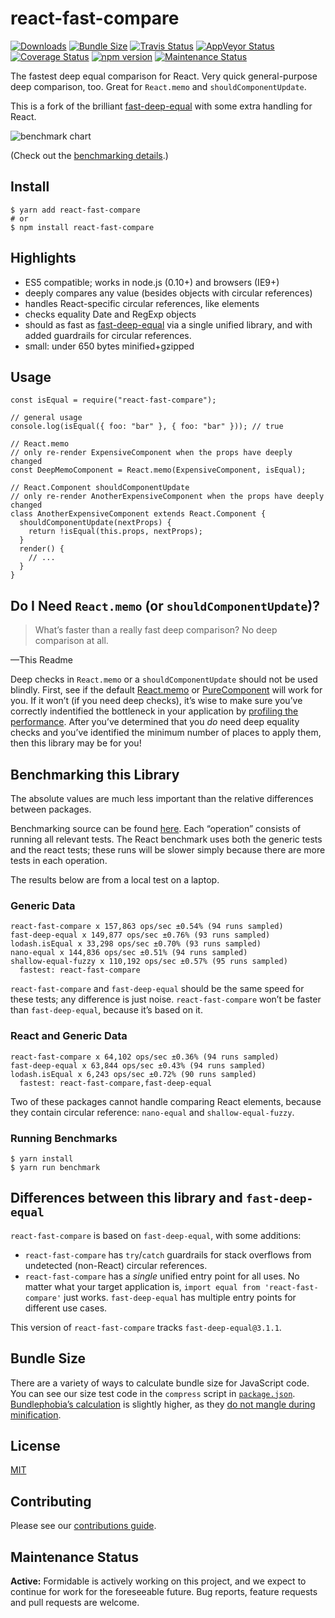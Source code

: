react-fast-compare
==================

[![Downloads](https://img.shields.io/npm/dm/react-fast-compare.svg)](http://badge.fury.io/js/react-fast-compare) [![Bundle Size](https://img.shields.io/badge/minzipped%20size-639%20B-flatgreen.svg)](#bundle-size) [![Travis Status](https://api.travis-ci.com/FormidableLabs/react-fast-compare.svg)](https://travis-ci.com/FormidableLabs/react-fast-compare) [![AppVeyor Status](https://ci.appveyor.com/api/projects/status/github/formidablelabs/react-fast-compare?branch=master&svg=true)](https://ci.appveyor.com/project/FormidableLabs/react-fast-compare) [![Coverage Status](https://codecov.io/gh/FormidableLabs/react-fast-compare/branch/master/graph/badge.svg)](https://codecov.io/gh/FormidableLabs/react-fast-compare) [![npm version](https://badge.fury.io/js/react-fast-compare.svg)](http://badge.fury.io/js/react-fast-compare) [![Maintenance Status](https://img.shields.io/badge/maintenance-active-flatgreen.svg)](#maintenance-status)

The fastest deep equal comparison for React. Very quick general-purpose deep comparison, too. Great for `React.memo` and `shouldComponentUpdate`.

This is a fork of the brilliant [fast-deep-equal](https://github.com/epoberezkin/fast-deep-equal) with some extra handling for React.

![benchmark chart](https://raw.githubusercontent.com/FormidableLabs/react-fast-compare/master/assets/benchmarking.png "benchmarking chart")

(Check out the [benchmarking details](#benchmarking-this-library).)

Install
-------

    $ yarn add react-fast-compare
    # or
    $ npm install react-fast-compare

Highlights
----------

-   ES5 compatible; works in node.js (0.10+) and browsers (IE9+)
-   deeply compares any value (besides objects with circular references)
-   handles React-specific circular references, like elements
-   checks equality Date and RegExp objects
-   should as fast as [fast-deep-equal](https://github.com/epoberezkin/fast-deep-equal) via a single unified library, and with added guardrails for circular references.
-   small: under 650 bytes minified+gzipped

Usage
-----

    const isEqual = require("react-fast-compare");

    // general usage
    console.log(isEqual({ foo: "bar" }, { foo: "bar" })); // true

    // React.memo
    // only re-render ExpensiveComponent when the props have deeply changed
    const DeepMemoComponent = React.memo(ExpensiveComponent, isEqual);

    // React.Component shouldComponentUpdate
    // only re-render AnotherExpensiveComponent when the props have deeply changed
    class AnotherExpensiveComponent extends React.Component {
      shouldComponentUpdate(nextProps) {
        return !isEqual(this.props, nextProps);
      }
      render() {
        // ...
      }
    }

Do I Need `React.memo` (or `shouldComponentUpdate`)?
----------------------------------------------------

> What’s faster than a really fast deep comparison? No deep comparison at all.

—This Readme

Deep checks in `React.memo` or a `shouldComponentUpdate` should not be used blindly. First, see if the default [React.memo](https://reactjs.org/docs/react-api.html#reactmemo) or [PureComponent](https://reactjs.org/docs/react-api.html#reactpurecomponent) will work for you. If it won’t (if you need deep checks), it’s wise to make sure you’ve correctly indentified the bottleneck in your application by [profiling the performance](https://reactjs.org/docs/optimizing-performance.html#profiling-components-with-the-chrome-performance-tab). After you’ve determined that you *do* need deep equality checks and you’ve identified the minimum number of places to apply them, then this library may be for you!

Benchmarking this Library
-------------------------

The absolute values are much less important than the relative differences between packages.

Benchmarking source can be found [here](https://github.com/FormidableLabs/react-fast-compare/blob/master/benchmark/index.js). Each “operation” consists of running all relevant tests. The React benchmark uses both the generic tests and the react tests; these runs will be slower simply because there are more tests in each operation.

The results below are from a local test on a laptop.

### Generic Data

    react-fast-compare x 157,863 ops/sec ±0.54% (94 runs sampled)
    fast-deep-equal x 149,877 ops/sec ±0.76% (93 runs sampled)
    lodash.isEqual x 33,298 ops/sec ±0.70% (93 runs sampled)
    nano-equal x 144,836 ops/sec ±0.51% (94 runs sampled)
    shallow-equal-fuzzy x 110,192 ops/sec ±0.57% (95 runs sampled)
      fastest: react-fast-compare

`react-fast-compare` and `fast-deep-equal` should be the same speed for these tests; any difference is just noise. `react-fast-compare` won’t be faster than `fast-deep-equal`, because it’s based on it.

### React and Generic Data

    react-fast-compare x 64,102 ops/sec ±0.36% (94 runs sampled)
    fast-deep-equal x 63,844 ops/sec ±0.43% (94 runs sampled)
    lodash.isEqual x 6,243 ops/sec ±0.72% (90 runs sampled)
      fastest: react-fast-compare,fast-deep-equal

Two of these packages cannot handle comparing React elements, because they contain circular reference: `nano-equal` and `shallow-equal-fuzzy`.

### Running Benchmarks

    $ yarn install
    $ yarn run benchmark

Differences between this library and `fast-deep-equal`
------------------------------------------------------

`react-fast-compare` is based on `fast-deep-equal`, with some additions:

-   `react-fast-compare` has `try`/`catch` guardrails for stack overflows from undetected (non-React) circular references.
-   `react-fast-compare` has a *single* unified entry point for all uses. No matter what your target application is, `import equal from 'react-fast-compare'` just works. `fast-deep-equal` has multiple entry points for different use cases.

This version of `react-fast-compare` tracks `fast-deep-equal@3.1.1`.

Bundle Size
-----------

There are a variety of ways to calculate bundle size for JavaScript code. You can see our size test code in the `compress` script in [`package.json`](https://github.com/FormidableLabs/react-fast-compare/blob/master/package.json). [Bundlephobia’s calculation](https://bundlephobia.com/result?p=react-fast-compare) is slightly higher, as they [do not mangle during minification](https://github.com/pastelsky/package-build-stats/blob/v6.1.1/src/getDependencySizeTree.js#L139).

License
-------

[MIT](https://github.com/FormidableLabs/react-fast-compare/blob/readme/LICENSE)

Contributing
------------

Please see our [contributions guide](./CONTRIBUTING.md).

Maintenance Status
------------------

**Active:** Formidable is actively working on this project, and we expect to continue for work for the foreseeable future. Bug reports, feature requests and pull requests are welcome.
